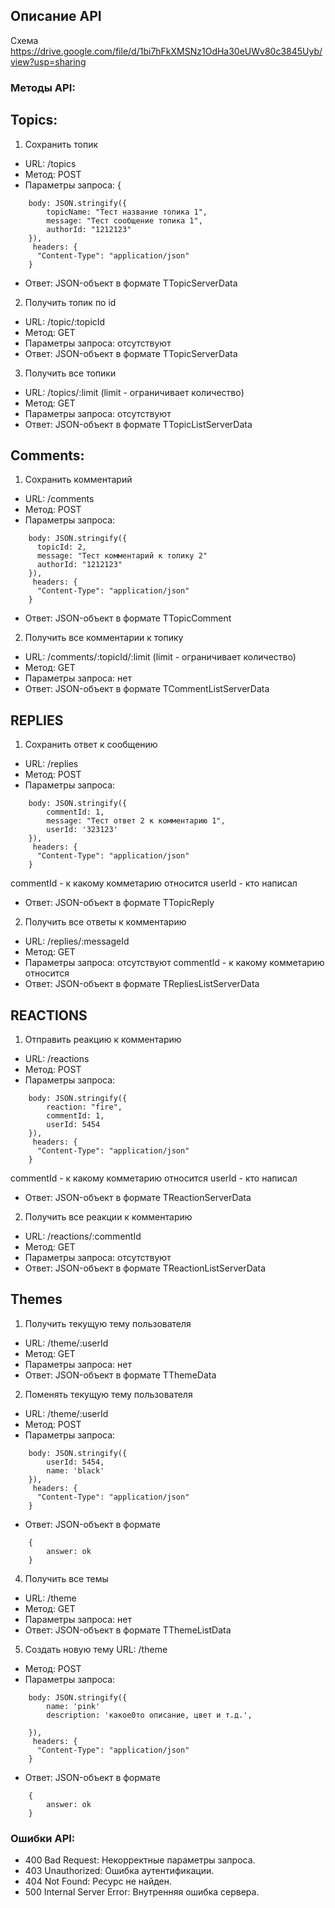 ## Описание API
Схема https://drive.google.com/file/d/1bi7hFkXMSNz1OdHa30eUWv80c3845Uyb/view?usp=sharing
### Методы API:
## Topics:
1) Сохранить топик
- URL: /topics
- Метод: POST
- Параметры запроса: {
```
	body: JSON.stringify({
        topicName: "Тест название топика 1", 
        message: "Тест сообщение топика 1",
        authorId: "1212123"
	}),
	 headers: {
      "Content-Type": "application/json"
    }
```
- Ответ: JSON-объект в формате TTopicServerData

2) Получить топик по id
- URL: /topic/:topicId
- Метод: GET
- Параметры запроса: отсутствуют
- Ответ: JSON-объект в формате TTopicServerData

3) Получить все топики
- URL: /topics/:limit
  (limit - ограничивает количество)
- Метод: GET
- Параметры запроса: отсутствуют
- Ответ: JSON-объект в формате TTopicListServerData


## Comments:

1) Сохранить комментарий
- URL: /comments
- Метод: POST
- Параметры запроса:
```
	body: JSON.stringify({
      topicId: 2, 
      message: "Тест комментарий к топику 2"
      authorId: "1212123"
	}),
	 headers: {
      "Content-Type": "application/json"
    }
```
- Ответ: JSON-объект в формате TTopicComment

2) Получить все комментарии к топику
- URL: /comments/:topicId/:limit
 (limit - ограничивает количество)
- Метод: GET
- Параметры запроса: нет
- Ответ: JSON-объект в формате TCommentListServerData

## REPLIES
1) Сохранить ответ к сообщению
- URL: /replies
- Метод: POST
- Параметры запроса:
```
	body: JSON.stringify({
        commentId: 1, 
        message: "Тест ответ 2 к комментарию 1",
        userId: '323123'
	}),
	 headers: {
      "Content-Type": "application/json"
    }
```
commentId - к какому комметарию относится
userId - кто написал
- Ответ: JSON-объект в формате TTopicReply

2) Получить все ответы к комментарию
- URL: /replies/:messageId
- Метод: GET
- Параметры запроса: отсутствуют
commentId - к какому комметарию относится
- Ответ: JSON-объект в формате TRepliesListServerData

## REACTIONS

1) Отправить реакцию к комментарию
- URL: /reactions
- Метод: POST
- Параметры запроса: 
```
	body: JSON.stringify({
        reaction: "fire", 
        commentId: 1,
        userId: 5454
	}),
	 headers: {
      "Content-Type": "application/json"
    }
```
  commentId - к какому комметарию относится
  userId - кто написал
- Ответ: JSON-объект в формате TReactionServerData

2) Получить все реакции к комментарию
- URL: /reactions/:commentId
- Метод: GET
- Параметры запроса: отсутствуют
- Ответ: JSON-объект в формате TReactionListServerData

## Themes
1) Получить текущую тему пользователя
- URL: /theme/:userId
- Метод: GET
- Параметры запроса: нет 
- Ответ: JSON-объект в формате TThemeData

2) Поменять текущую тему пользователя
- URL: /theme/:userId
- Метод: POST
- Параметры запроса: 
```
	body: JSON.stringify({
        userId: 5454,
        name: 'black'
	}),
	 headers: {
      "Content-Type": "application/json"
    }
```
- Ответ: JSON-объект в формате 
```
    {
        answer: ok
    }
```

4) Получить все темы
- URL: /theme
- Метод: GET
- Параметры запроса: нет
- Ответ: JSON-объект в формате TThemeListData
 
5) Создать новую тему
  URL: /theme
- Метод: POST
- Параметры запроса:
```
	body: JSON.stringify({
	    name: 'pink'
        description: 'какое0то описание, цвет и т.д.',
        
	}),
	 headers: {
      "Content-Type": "application/json"
    }
```
- Ответ: JSON-объект в формате
```
    {
        answer: ok
    }
```



### Ошибки API:
- 400 Bad Request: Некорректные параметры запроса.
- 403 Unauthorized: Ошибка аутентификации.
- 404 Not Found: Ресурс не найден.
- 500 Internal Server Error: Внутренняя ошибка сервера.
